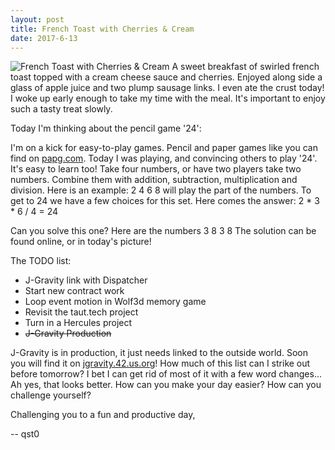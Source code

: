 ```yaml
---
layout: post
title: French Toast with Cherries & Cream
date: 2017-6-13
---
```

![French Toast with Cherries & Cream](http://cerealize.me/images/2017-6-13.jpg)
A sweet breakfast of swirled french toast topped with a cream cheese sauce and cherries.
Enjoyed along side a glass of apple juice and two plump sausage links.
I even ate the crust today! I woke up early enough to take my time with the meal.
It's important to enjoy such a tasty treat slowly.

Today I'm thinking about the pencil game '24':

I'm on a kick for easy-to-play games.
Pencil and paper games like you can find on [papg.com](http://www.papg.com/).
Today I was playing, and convincing others to play '24'.
It's easy to learn too! Take four numbers, or have two players take two numbers.
Combine them with addition, subtraction, multiplication and division.
Here is an example: 2 4 6 8 will play the part of the numbers.
To get to 24 we have a few choices for this set.
Here comes the answer: 2 * 3 * 6 / 4 = 24

Can you solve this one?
Here are the numbers 3 8 3 8
The solution can be found online, or in today's picture!

The TODO list:
* J-Gravity link with Dispatcher
* Start new contract work
* Loop event motion in Wolf3d memory game
* Revisit the taut.tech project
* Turn in a Hercules project
* ~~J-Gravity Production~~

J-Gravity is in production, it just needs linked to the outside world.
Soon you will find it on [jgravity.42.us.org](https://jgravity.42.us.org)!
How much of this list can I strike out before tomorrow?
I bet I can get rid of most of it with a few word changes...
Ah yes, that looks better. How can you make your day easier?
How can you challenge yourself?

Challenging you to a fun and productive day,

-- qst0
